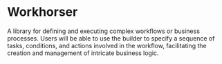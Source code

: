 # Workhorser
A library for defining and executing complex workflows or business processes. Users will be able to use the builder to specify a sequence of tasks, conditions, and actions involved in the workflow, facilitating the creation and management of intricate business logic.
